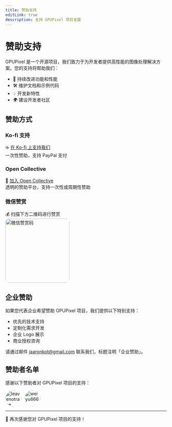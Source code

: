 ```yaml
---
title: 赞助支持
editLink: true
description: 支持 GPUPixel 项目发展
---
```


# 赞助支持

GPUPixel 是一个开源项目，我们致力于为开发者提供高性能的图像处理解决方案。您的支持将帮助我们：

- 🚀 持续改进功能和性能
- 🛠️ 维护文档和示例代码
- 💡 开发新特性
- 🌍 建设开发者社区

## 赞助方式

### Ko-fi 支持
☕ [在 Ko-fi 上支持我们](https://ko-fi.com/jaaron)  
一次性赞助，支持 PayPal 支付

### Open Collective
💝 [加入 Open Collective](https://opencollective.com/gpupixel)  
透明的赞助平台，支持一次性或周期性赞助

### 微信赞赏
💰 扫描下方二维码进行赞赏  
<img src="../image/wechat_sponsor.jpg" alt="微信赞赏码" style="width: 200px; border-radius: 10px;">

## 企业赞助
如果您代表企业希望赞助 GPUPixel 项目，我们提供以下特别支持：

- 优先的技术支持
- 定制化需求开发
- 企业 Logo 展示
- 商业授权咨询

请通过邮件 [jaaronkot@gmail.com](mailto:jaaronkot@gmail.com) 联系我们，标题注明「企业赞助」。

## 赞助者名单

感谢以下赞助者对 GPUPixel 项目的支持：

<div style="display: flex; gap: 10px; flex-wrap: wrap;">
  <a href="https://github.com/leavenotrace">
    <img src="https://github.com/leavenotrace.png" style="border-radius: 50%; width: 50px; height: 50px;" alt="leavenotrace">
  </a>
  <a href="https://github.com/weiyu666">
    <img src="https://github.com/weiyu666.png" style="border-radius: 50%; width: 50px; height: 50px;" alt="weiyu666">
  </a>
</div>

---

💝 再次感谢您对 GPUPixel 项目的支持！
